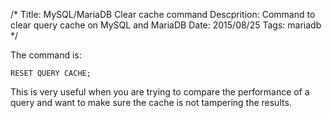 /*
Title: MySQL/MariaDB Clear cache command
Descprition: Command to clear query cache on MySQL and MariaDB
Date: 2015/08/25
Tags: mariadb
*/

The command is:

    RESET QUERY CACHE;

This is very useful when you are trying to compare the performance of a query
and want to make sure the cache is not tampering the results.
